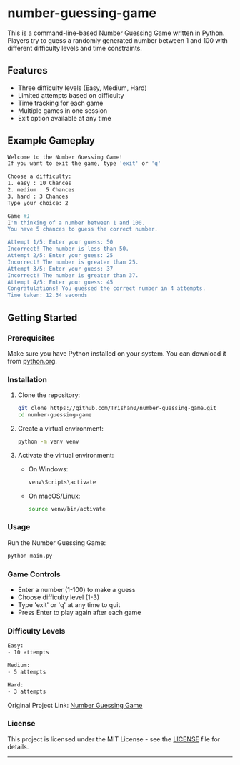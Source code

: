 # number-guessing-game


This is a command-line-based Number Guessing Game written in Python. Players try to guess a randomly generated number between 1 and 100 with different difficulty levels and time constraints.

## Features

- Three difficulty levels (Easy, Medium, Hard)
- Limited attempts based on difficulty
- Time tracking for each game
- Multiple games in one session
- Exit option available at any time

## Example Gameplay

```bash
Welcome to the Number Guessing Game!
If you want to exit the game, type 'exit' or 'q'

Choose a difficulty:
1. easy : 10 Chances 
2. medium : 5 Chances 
3. hard : 3 Chances 
Type your choice: 2

Game #1
I'm thinking of a number between 1 and 100.
You have 5 chances to guess the correct number.

Attempt 1/5: Enter your guess: 50
Incorrect! The number is less than 50.
Attempt 2/5: Enter your guess: 25
Incorrect! The number is greater than 25.
Attempt 3/5: Enter your guess: 37
Incorrect! The number is greater than 37.
Attempt 4/5: Enter your guess: 45
Congratulations! You guessed the correct number in 4 attempts.
Time taken: 12.34 seconds
```

## Getting Started

### Prerequisites

Make sure you have Python installed on your system. You can download it from [python.org](https://www.python.org/).

### Installation

1. Clone the repository:
    ```sh
    git clone https://github.com/Trishan0/number-guessing-game.git
    cd number-guessing-game
    ```

2. Create a virtual environment:
    ```sh
    python -m venv venv
    ```

3. Activate the virtual environment:
    - On Windows:
        ```sh
        venv\Scripts\activate
        ```
    - On macOS/Linux:
        ```sh
        source venv/bin/activate
        ```

### Usage

Run the Number Guessing Game:
```sh
python main.py
```

### Game Controls

- Enter a number (1-100) to make a guess
- Choose difficulty level (1-3)
- Type 'exit' or 'q' at any time to quit
- Press Enter to play again after each game

### Difficulty Levels

```sh
Easy:
- 10 attempts

Medium:
- 5 attempts

Hard:
- 3 attempts
```
Original Project Link: [Number Guessing Game](https://roadmap.sh/projects/number-guessing-game)

### License

This project is licensed under the MIT License - see the [LICENSE](LICENSE) file for details.

---
